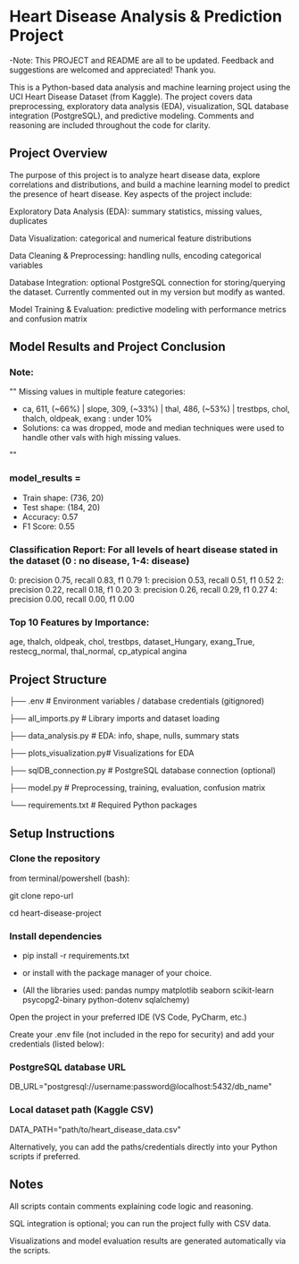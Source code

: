 # Heart Disease Analysis & Prediction Project

-Note: This PROJECT and README are all to be updated. Feedback and suggestions are welcomed and appreciated! Thank you.

This is a Python-based data analysis and machine learning project using the UCI Heart Disease Dataset (from Kaggle).
The project covers data preprocessing, exploratory data analysis (EDA), visualization, SQL database integration (PostgreSQL), and predictive modeling.
Comments and reasoning are included throughout the code for clarity.

## Project Overview

The purpose of this project is to analyze heart disease data, explore correlations and distributions, and build a machine learning model to predict the presence of heart disease.
Key aspects of the project include:

Exploratory Data Analysis (EDA): summary statistics, missing values, duplicates

Data Visualization: categorical and numerical feature distributions

Data Cleaning & Preprocessing: handling nulls, encoding categorical variables

Database Integration: optional PostgreSQL connection for storing/querying the dataset. Currently commented out in my version but modify as wanted.

Model Training & Evaluation: predictive modeling with performance metrics and confusion matrix

## Model Results and Project Conclusion

### Note:
   ""
   Missing values in multiple feature categories: 
   - ca, 611, (~66%) | slope, 309, (~33%) | thal, 486, (~53%) | trestbps, chol, thalch, oldpeak, exang : under 10%
   - Solutions: ca was dropped, mode and median techniques were used to handle other vals with high missing values.
  
   ""

### model_results = 
- Train shape: (736, 20)
- Test shape: (184, 20)
- Accuracy: 0.57
- F1 Score: 0.55
### Classification Report: For all  levels of heart disease stated in the dataset (0 : no disease, 1-4: disease)
  0: precision 0.75, recall 0.83, f1 0.79
  1: precision 0.53, recall 0.51, f1 0.52
  2: precision 0.22, recall 0.18, f1 0.20
  3: precision 0.26, recall 0.29, f1 0.27
  4: precision 0.00, recall 0.00, f1 0.00
  
### Top 10 Features by Importance:
  age, thalch, oldpeak, chol, trestbps, dataset_Hungary, exang_True, restecg_normal, thal_normal, cp_atypical angina
  

## Project Structure
├── .env                  # Environment variables / database credentials (gitignored)

├── all_imports.py        # Library imports and dataset loading

├── data_analysis.py      # EDA: info, shape, nulls, summary stats

├── plots_visualization.py# Visualizations for EDA

├── sqlDB_connection.py   # PostgreSQL database connection (optional)

├── model.py              # Preprocessing, training, evaluation, confusion matrix

└── requirements.txt      # Required Python packages

## Setup Instructions

### Clone the repository
from terminal/powershell (bash):

git clone repo-url

cd heart-disease-project


### Install dependencies

* pip install -r requirements.txt 

* or install with the package manager of your choice.
* (All the libraries used: pandas numpy matplotlib seaborn scikit-learn psycopg2-binary python-dotenv sqlalchemy)


Open the project in your preferred IDE (VS Code, PyCharm, etc.)

Create your .env file (not included in the repo for security) and add your credentials (listed below):

### PostgreSQL database URL
DB_URL="postgresql://username:password@localhost:5432/db_name"

### Local dataset path (Kaggle CSV)
DATA_PATH="path/to/heart_disease_data.csv"


Alternatively, you can add the paths/credentials directly into your Python scripts if preferred.

## Notes

All scripts contain comments explaining code logic and reasoning.

SQL integration is optional; you can run the project fully with CSV data.

Visualizations and model evaluation results are generated automatically via the scripts.
